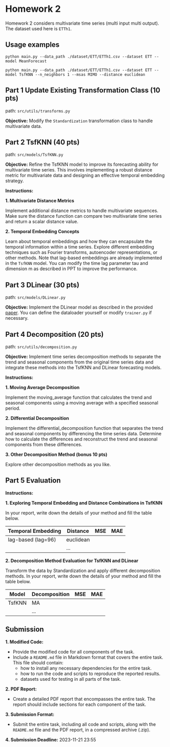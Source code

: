 # Homework 2

Homework 2 considers multivariate time series (multi input multi output). The dataset used here is `ETTh1`.
## Usage examples

```
python main.py --data_path ./dataset/ETT/ETTh1.csv --dataset ETT --model MeanForecast
```

```
python main.py --data_path ./dataset/ETT/ETTh1.csv --dataset ETT --model TsfKNN --n_neighbors 1 --msas MIMO --distance euclidean
```

## Part 1 Update Existing Transformation Class (10 pts)
path: `src/utils/transforms.py`

**Objective:** Modify the `Standardization` transformation class to handle multivariate data.


## Part 2 TsfKNN (40 pts)

path: `src/models/TsfKNN.py`

**Objective:**
Refine the TsfKNN model to improve its forecasting ability for multivariate time series. This involves implementing a robust distance metric for multivariate data and designing an effective temporal embedding strategy.

**Instructions:**

**1. Multivariate Distance Metrics**

Implement additional distance metrics to handle multivariate sequences.
Make sure the distance function can compare two multivariate time series and return a scalar distance value.

**2. Temporal Embedding Concepts**

Learn about temporal embeddings and how they can encapsulate the temporal information within a time series.
Explore different embedding techniques such as Fourier transforms, autoencoder representations, or other methods. 
Note that lag-based embeddings are already implemented in the `TsfKNN` model. You can modify the time lag parameter tau and dimension m as described in PPT to improve the performance.

## Part 3 DLinear (30 pts)

path: `src/models/DLinear.py`

**Objective:** 
Implement the DLinear model as described in the provided [paper](https://arxiv.org/pdf/2205.13504.pdf).
You can define the dataloader yourself or modify `trainer.py` if necessary.

## Part 4 Decomposition (20 pts)

path: `src/utils/decomposition.py`

**Objective:**
Implement time series decomposition methods to separate the trend and seasonal components from the original time series data and integrate these methods into the TsfKNN and DLinear forecasting models.

**Instructions:**

**1. Moving Average Decomposition**

Implement the moving_average function that calculates the trend and seasonal components using a moving average with a specified seasonal period.

**2. Differential Decomposition**

Implement the differential_decomposition function that separates the trend and seasonal components by differencing the time series data.
Determine how to calculate the differences and reconstruct the trend and seasonal components from these differences.

**3. Other Decomposition Method (bonus 10 pts)**

Explore other decomposition methods as you like.

## Part 5 Evaluation

**Instructions:**

**1. Exploring Temporal Embedding and Distance Combinations in TsfKNN**

  In your report, write down the details of your method and fill the table below.

 | Temporal Embedding | Distance  | MSE  | MAE  |
 |--------------------|-----------| ----- | ----- |
| lag-based (lag=96) | euclidean      |      |      |
 |                    | ...       |      |      |

**2. Decomposition Method Evaluation for TsfKNN and DLinear**

Transform the data by Standardization and apply different decomposition methods.
In your report, write down the details of your method and fill the table below.
    
| Model  | Decomposition | MSE  | MAE  |
 |--------|---------------| ----- | ----- |
| TsfKNN | MA            |      |      |
 |        | ...           |      |      |



## Submission

**1. Modified Code:**

- Provide the modified code for all components of the task.
- Include a `README.md` file in Markdown format that covers the entire task. This file should contain:
  - how to install any necessary dependencies for the entire task.
  - how to run the code and scripts to reproduce the reported results.
  - datasets used for testing in all parts of the task.

**2. PDF Report:**

- Create a detailed PDF report that encompasses the entire task. The report should include sections for each component of the task.

**3. Submission Format:**

- Submit the entire task, including all code and scripts, along with the `README.md` file and the PDF report, in a compressed archive (.zip).

**4. Submission Deadline:**
  2023-11-21 23:55
